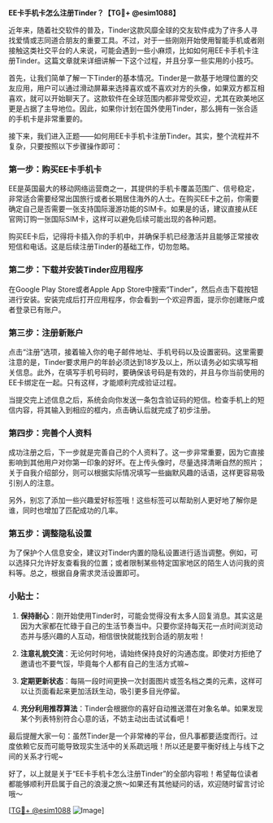 **EE卡手机卡怎么注册Tinder？【TG💪+ @esim1088】**

近年来，随着社交软件的普及，Tinder这款风靡全球的交友软件成为了许多人寻找爱情或志同道合朋友的重要工具。不过，对于一些刚刚开始使用智能手机或者刚接触这类社交平台的人来说，可能会遇到一些小麻烦，比如如何用EE卡手机卡注册Tinder。这篇文章就来详细讲解一下这个过程，并且分享一些实用的小技巧。

首先，让我们简单了解一下Tinder的基本情况。Tinder是一款基于地理位置的交友应用，用户可以通过滑动屏幕来选择喜欢或不喜欢对方的头像，如果双方都互相喜欢，就可以开始聊天了。这款软件在全球范围内都非常受欢迎，尤其在欧美地区更是占据了主导地位。因此，如果你计划在国外使用Tinder，那么拥有一张合适的手机卡是非常重要的。

接下来，我们进入正题——如何用EE卡手机卡注册Tinder。其实，整个流程并不复杂，只要按照以下步骤操作即可：

### 第一步：购买EE卡手机卡

EE是英国最大的移动网络运营商之一，其提供的手机卡覆盖范围广、信号稳定，非常适合需要经常出国旅行或者长期居住海外的人士。在购买EE卡之前，你需要确定自己是否需要一张支持国际漫游功能的SIM卡。如果是的话，建议直接从EE官网订购一张国际SIM卡，这样可以避免后续可能出现的各种问题。

购买EE卡后，记得将卡插入你的手机中，并确保手机已经激活并且能够正常接收短信和电话。这是后续注册Tinder的基础工作，切勿忽略。

### 第二步：下载并安装Tinder应用程序

在Google Play Store或者Apple App Store中搜索“Tinder”，然后点击下载按钮进行安装。安装完成后打开应用程序，你会看到一个欢迎界面，提示你创建账户或者登录已有账户。

### 第三步：注册新账户

点击“注册”选项，接着输入你的电子邮件地址、手机号码以及设置密码。这里需要注意的是，Tinder要求用户的年龄必须达到18岁及以上，所以请务必如实填写相关信息。此外，在填写手机号码时，要确保该号码是有效的，并且与你当前使用的EE卡绑定在一起。只有这样，才能顺利完成验证过程。

当提交完上述信息之后，系统会向你发送一条包含验证码的短信。检查手机上的短信内容，将其输入到相应的框内，点击确认后就完成了初步注册。

### 第四步：完善个人资料

成功注册之后，下一步就是完善自己的个人资料了。这一步非常重要，因为它直接影响到其他用户对你第一印象的好坏。在上传头像时，尽量选择清晰自然的照片；关于自我介绍部分，则可以根据实际情况填写一些幽默风趣的话语，这样更容易吸引别人的注意。

另外，别忘了添加一些兴趣爱好标签哦！这些标签可以帮助别人更好地了解你是谁，同时也增加了匹配成功的几率。

### 第五步：调整隐私设置

为了保护个人信息安全，建议对Tinder内置的隐私设置进行适当调整。例如，可以选择只允许好友查看我的位置；或者限制某些特定国家地区的陌生人访问我的资料等。总之，根据自身需求灵活设置即可。

### 小贴士：

1. **保持耐心**：刚开始使用Tinder时，可能会觉得没有太多人回复消息。其实这是因为大家都在忙碌于自己的生活节奏当中。只要你坚持每天花一点时间浏览动态并与感兴趣的人互动，相信很快就能找到合适的朋友啦！

2. **注意礼貌交流**：无论何时何地，请始终保持良好的沟通态度。即使对方拒绝了邀请也不要气馁，毕竟每个人都有自己的生活方式嘛~

3. **定期更新状态**：每隔一段时间更换一次封面图片或签名档之类的元素，这样可以让页面看起来更加活跃生动，吸引更多目光停留。

4. **充分利用推荐算法**：Tinder会根据你的喜好自动推送潜在对象名单。如果发现某个列表特别符合心意的话，不妨主动出击试试看吧！

最后提醒大家一句：虽然Tinder是一个非常棒的平台，但凡事都要适度而行。过度依赖它反而可能导致现实生活中的关系疏远哦！所以还是要平衡好线上与线下之间的关系才行呢~

好了，以上就是关于“EE卡手机卡怎么注册Tinder”的全部内容啦！希望每位读者都能够顺利开启属于自己的浪漫之旅～如果还有其他疑问的话，欢迎随时留言讨论哦～

[[TG💪+ @esim1088](https://t.me/s/esim1088) ![Image](https://i.postimg.cc/4NQfJmqS/Snipaste-2025-05-13-00-14-12.png)]